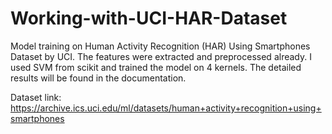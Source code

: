 # Working-with-UCI-HAR-Dataset
Model training on Human Activity Recognition (HAR) Using Smartphones Dataset by UCI. The features were extracted and preprocessed already. I used SVM from scikit and trained the model on 4 kernels. The detailed results will be found in the documentation.

Dataset link: https://archive.ics.uci.edu/ml/datasets/human+activity+recognition+using+smartphones
